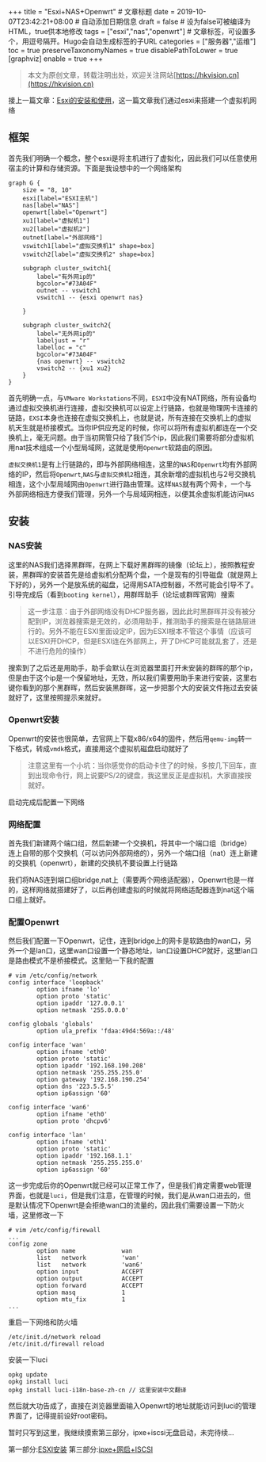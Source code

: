 +++
title = "Esxi+NAS+Openwrt"  # 文章标题
date = 2019-10-07T23:42:21+08:00  # 自动添加日期信息
draft = false  # 设为false可被编译为HTML，true供本地修改
tags = ["esxi","nas","openwrt"]  # 文章标签，可设置多个，用逗号隔开。Hugo会自动生成标签的子URL
categories = ["服务器","运维"]
toc = true
preserveTaxonomyNames = true
disablePathToLower = true
[graphviz]
  enable = true
+++

> 本文为原创文章，转载注明出处，欢迎关注网站[https://hkvision.cn](https://hkvision.cn)

接上一篇文章：[Esxi的安装和使用](https://hkvision.cn/2019/10/01/esxi%E7%9A%84%E5%AE%89%E8%A3%85%E5%92%8C%E4%BD%BF%E7%94%A8/)，这一篇文章我们通过esxi来搭建一个虚拟机网络

## 框架
首先我们明确一个概念，整个esxi是将主机进行了虚拟化，因此我们可以任意使用宿主的计算和存储资源。下面是我设想中的一个网络架构

```viz-dot
graph G {
    size = "8, 10"
    esxi[label="ESXI主机"]
    nas[label="NAS"]
    openwrt[label="Openwrt"]
    xu1[label="虚拟机1"]
    xu2[label="虚拟机2"]
    outnet[label="外部网络"]
    vswitch1[label="虚拟交换机1" shape=box]
    vswitch2[label="虚拟交换机2" shape=box]

    subgraph cluster_switch1{
        label="有外网ip的"
        bgcolor="#73A04F"
        outnet -- vswitch1
        vswitch1 -- {esxi openwrt nas}
        
    }

    subgraph cluster_switch2{
        label="无外网ip的"
        labeljust = "r"
        labelloc = "c"
        bgcolor="#73A04F"
        {nas openwrt} -- vswitch2
        vswitch2 -- {xu1 xu2}
    }
}
```
首先明确一点，与`VMware Workstations`不同，`ESXI`中没有NAT网络，所有设备均通过虚拟交换机进行连接，虚拟交换机可以设定上行链路，也就是物理网卡连接的链路，`EXSI`本身也连接在虚拟交换机上，也就是说，所有连接在交换机上的虚拟机天生就是桥接模式。当你IP供应充足的时候，你可以将所有虚拟机都连在一个交换机上，毫无问题。由于当初网管只给了我们5个ip，因此我们需要将部分虚拟机用nat技术组成一个小型局域网，这就是使用`Openwrt`软路由的原因。

`虚拟交换机1`是有上行链路的，即与外部网络相连，这里的`NAS`和`Openwrt`均有外部网络的IP，然后将`Openwrt`,`NAS`与`虚拟交换机2`相连，其余新增的虚拟机也与2号交换机相连，这个小型局域网由`Openwrt`进行路由管理。这样`NAS`就有两个网卡，一个与外部网络相连方便我们管理，另外一个与局域网相连，以便其余虚拟机能访问`NAS`

## 安装
### NAS安装
这里的NAS我们选择黑群晖，在网上下载好黑群晖的镜像（论坛上），按照教程安装，黑群晖的安装首先是给虚拟机分配两个盘，一个是现有的引导磁盘（就是网上下好的），另外一个是放系统的磁盘，记得用SATA控制器，不然可能会引导不了。引导完成后（看到`booting kernel`），用群晖助手（论坛或群晖官网）搜索

> 这一步注意：由于外部网络没有DHCP服务器，因此此时黑群晖并没有被分配到IP，浏览器搜索是无效的，必须用助手，推测助手的搜索是在链路层进行的。另外不能在ESXI里面设定IP，因为ESXI根本不管这个事情（应该可以ESXI开DHCP，但是ESXI连在外部网上，开了DHCP可能就乱套了，还是不进行危险的操作）

搜索到了之后还是用助手，助手会默认在浏览器里面打开未安装的群晖的那个ip，但是由于这个ip是一个保留地址，无效，所以我们需要用助手来进行安装，这里右键你看到的那个黑群晖，然后安装黑群晖，这一步把那个大的安装文件拖过去安装就好了，这里按照提示来就好。

### Openwrt安装
Openwrt的安装也很简单，去官网上下载x86/x64的固件，然后用`qemu-img`转一下格式，转成`vmdk`格式，直接用这个虚拟机磁盘启动就好了

> 注意这里有一个小坑：当你感觉你的启动卡住了的时候，多按几下回车，直到出现命令行，网上说要PS/2的键盘，我这里反正是虚拟机，大家直接按就好。

启动完成后配置一下网络

### 网络配置
首先我们新建两个端口组，然后新建一个交换机，将其中一个端口组（bridge）连上自带的那个交换机（可以访问外部网络的），另外一个端口组（nat）连上新建的交换机（openwrt），新建的交换机不要设置上行链路

我们将NAS连到端口组bridge,nat上（需要两个网络适配器），Openwrt也是一样的，这样网络就搭建好了，以后再创建虚拟的时候就将网络适配器连到nat这个端口组上就好。

### 配置Openwrt
然后我们配置一下Openwrt，记住，连到bridge上的网卡是软路由的wan口，另外一个是lan口，这里wan口设置一个静态地址，lan口设置DHCP就好，这里lan口是路由模式不是桥接模式。这里贴一下我的配置

``` config
# vim /etc/config/network
config interface 'loopback'
        option ifname 'lo'
        option proto 'static'
        option ipaddr '127.0.0.1'
        option netmask '255.0.0.0'

config globals 'globals'
        option ula_prefix 'fdaa:49d4:569a::/48'

config interface 'wan'
        option ifname 'eth0'
        option proto 'static'
        option ipaddr '192.168.190.208'
        option netmask '255.255.255.0'
        option gateway '192.168.190.254'
        option dns '223.5.5.5'
        option ip6assign '60'

config interface 'wan6'
        option ifname 'eth0'
        option proto 'dhcpv6'

config interface 'lan'
        option ifname 'eth1'
        option proto 'static'
        option ipaddr '192.168.1.1'
        option netmask '255.255.255.0'
        option ip6assign '60'
```
这一步完成后你的Openwrt就已经可以正常工作了，但是我们肯定需要web管理界面，也就是`luci`，但是我们注意，在管理的时候，我们是从wan口进去的，但是默认情况下Openwrt是会拒绝wan口的流量的，因此我们需要设置一下防火墙，这里修改一下

``` config
# vim /etc/config/firewall
...
config zone
        option name             wan
        list   network          'wan'
        list   network          'wan6'
        option input            ACCEPT
        option output           ACCEPT
        option forward          ACCEPT
        option masq             1
        option mtu_fix          1
...
```
重启一下网络和防火墙
``` shell
/etc/init.d/network reload
/etc/init.d/firewall reload
```

安装一下luci
``` shell
opkg update
opkg install luci
opkg install luci-i18n-base-zh-cn // 这里安装中文翻译
```
然后就大功告成了，直接在浏览器里面输入Openwrt的地址就能访问到luci的管理界面了，记得提前设好root密码。

暂时只写到这里，我继续摸索第三部分，ipxe+iscsi无盘启动，未完待续...

第一部分:[ESXI安装](https://hkvision.cn/2019/10/01/esxi%E7%9A%84%E5%AE%89%E8%A3%85%E5%92%8C%E4%BD%BF%E7%94%A8/)
第三部分:[ipxe+网启+ISCSI](https://hkvision.cn/2019/10/15/ipxe-netboot-iscsi-%E7%BD%91%E7%BB%9C%E5%90%AF%E5%8A%A8/)